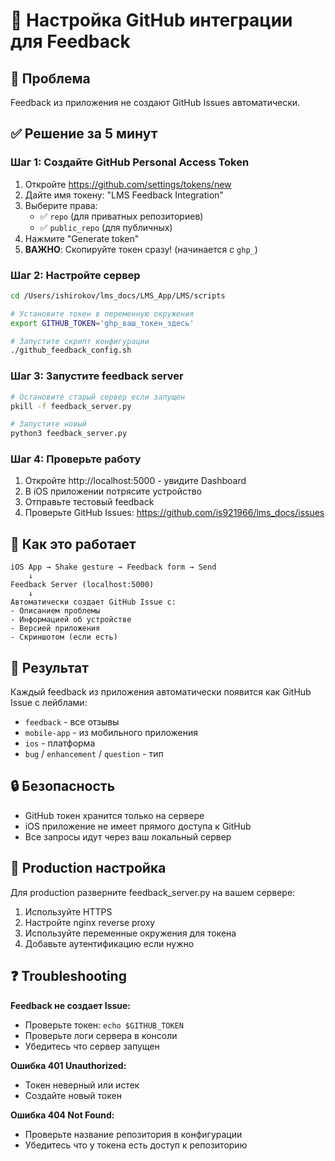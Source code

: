 # 🔧 Настройка GitHub интеграции для Feedback

## 🚨 Проблема
Feedback из приложения не создают GitHub Issues автоматически.

## ✅ Решение за 5 минут

### Шаг 1: Создайте GitHub Personal Access Token

1. Откройте https://github.com/settings/tokens/new
2. Дайте имя токену: "LMS Feedback Integration"
3. Выберите права:
   - ✅ `repo` (для приватных репозиториев)
   - ✅ `public_repo` (для публичных)
4. Нажмите "Generate token"
5. **ВАЖНО**: Скопируйте токен сразу! (начинается с `ghp_`)

### Шаг 2: Настройте сервер

```bash
cd /Users/ishirokov/lms_docs/LMS_App/LMS/scripts

# Установите токен в переменную окружения
export GITHUB_TOKEN='ghp_ваш_токен_здесь'

# Запустите скрипт конфигурации
./github_feedback_config.sh
```

### Шаг 3: Запустите feedback server

```bash
# Остановите старый сервер если запущен
pkill -f feedback_server.py

# Запустите новый
python3 feedback_server.py
```

### Шаг 4: Проверьте работу

1. Откройте http://localhost:5000 - увидите Dashboard
2. В iOS приложении потрясите устройство
3. Отправьте тестовый feedback
4. Проверьте GitHub Issues: https://github.com/is921966/lms_docs/issues

## 📱 Как это работает

```
iOS App → Shake gesture → Feedback form → Send
    ↓
Feedback Server (localhost:5000)
    ↓
Автоматически создает GitHub Issue с:
- Описанием проблемы
- Информацией об устройстве  
- Версией приложения
- Скриншотом (если есть)
```

## 🎯 Результат

Каждый feedback из приложения автоматически появится как GitHub Issue с лейблами:
- `feedback` - все отзывы
- `mobile-app` - из мобильного приложения
- `ios` - платформа
- `bug` / `enhancement` / `question` - тип

## 🔒 Безопасность

- GitHub токен хранится только на сервере
- iOS приложение не имеет прямого доступа к GitHub
- Все запросы идут через ваш локальный сервер

## 🚀 Production настройка

Для production разверните feedback_server.py на вашем сервере:

1. Используйте HTTPS
2. Настройте nginx reverse proxy
3. Используйте переменные окружения для токена
4. Добавьте аутентификацию если нужно

## ❓ Troubleshooting

**Feedback не создает Issue:**
- Проверьте токен: `echo $GITHUB_TOKEN`
- Проверьте логи сервера в консоли
- Убедитесь что сервер запущен

**Ошибка 401 Unauthorized:**
- Токен неверный или истек
- Создайте новый токен

**Ошибка 404 Not Found:**
- Проверьте название репозитория в конфигурации
- Убедитесь что у токена есть доступ к репозиторию 
